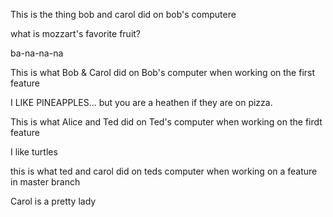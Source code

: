 
This is the thing bob and carol did on bob's computere

what is mozzart's favorite fruit?

ba-na-na-na

This is what Bob & Carol did on Bob's computer when working on the first feature

I LIKE PINEAPPLES... but you are a heathen if they are on pizza.

This is what Alice and Ted did on Ted's computer when working on the firdt feature

I like turtles

this is what ted and carol did on teds computer when working on a feature in master branch

Carol is a pretty lady